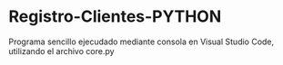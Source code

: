 # Registro-Clientes-PYTHON
Programa sencillo ejecudado mediante consola en Visual Studio Code, utilizando el archivo core.py
